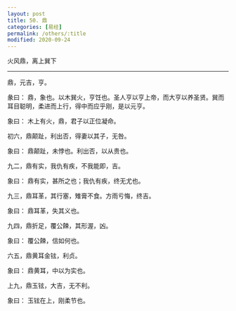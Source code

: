 ```yaml
---
layout: post
title: 50. 鼎
categories: [易经]
permalink: /others/:title
modified: 2020-09-24
---
```


火风鼎，离上巽下

---

鼎，元吉，亨。

彖曰： 鼎，象也。以木巽火，亨饪也。圣人亨以亨上帝，而大亨以养圣贤。巽而耳目聪明，柔进而上行，得中而应乎刚，是以元亨。

象曰： 木上有火，鼎，君子以正位凝命。

初六，鼎颠趾，利出否，得妻以其子，无咎。

象曰： 鼎颠趾，未悖也。利出否，以从贵也。

九二，鼎有实，我仇有疾，不我能即，吉。

象曰： 鼎有实，甚所之也；我仇有疾，终无尤也。

九三，鼎耳革，其行塞，雉膏不食。方雨亏悔，终吉。

象曰： 鼎耳革，失其义也。

九四，鼎折足，覆公餗，其形渥，凶。

象曰： 覆公餗，信如何也。

六五，鼎黄耳金铉，利贞。

象曰： 鼎黄耳，中以为实也。

上九，鼎玉铉，大吉，无不利。

象曰： 玉铉在上，刚柔节也。

